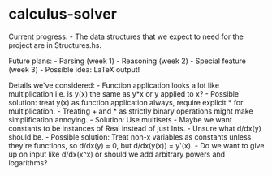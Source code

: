 # calculus-solver

Current progress:
    - The data structures that we expect to need for the project are in Structures.hs.

Future plans:
    - Parsing (week 1)
    - Reasoning (week 2)
    - Special feature (week 3)
        - Possible idea: LaTeX output!

Details we've considered:
    - Function application looks a lot like multiplication i.e. is y(x) the same as y*x or y applied to x?
        - Possible solution: treat y(x) as function application always, require explicit * for multiplication.
    - Treating + and * as strictly binary operations might make simplification annoying.
        - Solution: Use multisets
    - Maybe we want constants to be instances of Real instead of just Ints.
    - Unsure what d/dx(y) should be.
        - Possible solution: Treat non-x variables as constants unless they're functions, so d/dx(y) = 0, but d/dx(y(x)) = y'(x).
    - Do we want to give up on input like d/dx(x^x) or should we add arbitrary powers and logarithms?